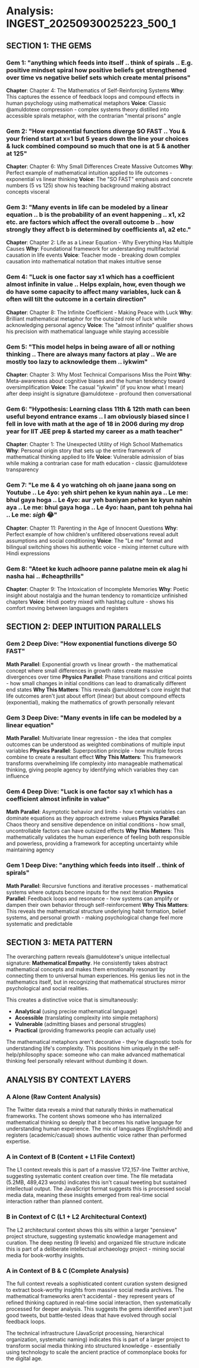 # Analysis: INGEST_20250930025223_500_1

## SECTION 1: THE GEMS

### Gem 1: "anything which feeds into itself .. think of spirals .. E.g. positive mindset spiral how positive beliefs get strengthened over time vs negative belief sets which create mental prisons"
**Chapter**: Chapter 4: The Mathematics of Self-Reinforcing Systems
**Why**: This captures the essence of feedback loops and compound effects in human psychology using mathematical metaphors
**Voice**: Classic @amuldotexe compression - complex systems theory distilled into accessible spirals metaphor, with the contrarian "mental prisons" angle

### Gem 2: "How exponential functions diverge SO FAST .. You & your friend start at x=1 but 5 years down the line your choices & luck combined compound so much that one is at 5 & another at 125"
**Chapter**: Chapter 6: Why Small Differences Create Massive Outcomes
**Why**: Perfect example of mathematical intuition applied to life outcomes - exponential vs linear thinking
**Voice**: The "SO FAST" emphasis and concrete numbers (5 vs 125) show his teaching background making abstract concepts visceral

### Gem 3: "Many events in life can be modeled by a linear equation .. b is the probability of an event happening .. x1, x2 etc. are factors which affect the overall outcome b .. how strongly they affect b is determined by coefficients a1, a2 etc."
**Chapter**: Chapter 2: Life as a Linear Equation - Why Everything Has Multiple Causes
**Why**: Foundational framework for understanding multifactorial causation in life events
**Voice**: Teacher mode - breaking down complex causation into mathematical notation that makes intuitive sense

### Gem 4: "Luck is one factor say x1 which has a coefficient almost infinite in value .. Helps explain, how, even though we do have some capacity to affect many variables, luck can & often will tilt the outcome in a certain direction"
**Chapter**: Chapter 8: The Infinite Coefficient - Making Peace with Luck
**Why**: Brilliant mathematical metaphor for the outsized role of luck while acknowledging personal agency
**Voice**: The "almost infinite" qualifier shows his precision with mathematical language while staying accessible

### Gem 5: "This model helps in being aware of all or nothing thinking .. There are always many factors at play .. We are mostly too lazy to acknowledge them .. iykwim"
**Chapter**: Chapter 3: Why Most Technical Comparisons Miss the Point
**Why**: Meta-awareness about cognitive biases and the human tendency toward oversimplification
**Voice**: The casual "iykwim" (if you know what I mean) after deep insight is signature @amuldotexe - profound then conversational

### Gem 6: "Hypothesis: Learning class 11th & 12th math can been useful beyond entrance exams .. I am obviously biased since I fell in love with math at the age of 18 in 2006 during my drop year for IIT JEE prep & started my career as a math teacher"
**Chapter**: Chapter 1: The Unexpected Utility of High School Mathematics
**Why**: Personal origin story that sets up the entire framework of mathematical thinking applied to life
**Voice**: Vulnerable admission of bias while making a contrarian case for math education - classic @amuldotexe transparency

### Gem 7: "Le me & 4 yo watching oh oh jaane jaana song on Youtube .. Le 4yo: yeh shirt pehen ke kyun nahin aya .. Le me: bhul gaya hoga .. Le 4yo: aur yeh baniyan pehen ke kyun nahin aya .. Le me: bhul gaya hoga .. Le 4yo: haan, pant toh pehna hai .. Le me: *sigh* 😂"
**Chapter**: Chapter 11: Parenting in the Age of Innocent Questions
**Why**: Perfect example of how children's unfiltered observations reveal adult assumptions and social conditioning
**Voice**: The "Le me" format and bilingual switching shows his authentic voice - mixing internet culture with Hindi expressions

### Gem 8: "Ateet ke kuch adhoore panne palatne mein ek alag hi nasha hai .. #cheapthrills"
**Chapter**: Chapter 9: The Intoxication of Incomplete Memories
**Why**: Poetic insight about nostalgia and the human tendency to romanticize unfinished chapters
**Voice**: Hindi poetry mixed with hashtag culture - shows his comfort moving between languages and registers

## SECTION 2: DEEP INTUITION PARALLELS

### Gem 2 Deep Dive: "How exponential functions diverge SO FAST"
**Math Parallel**: Exponential growth vs linear growth - the mathematical concept where small differences in growth rates create massive divergences over time
**Physics Parallel**: Phase transitions and critical points - how small changes in initial conditions can lead to dramatically different end states
**Why This Matters**: This reveals @amuldotexe's core insight that life outcomes aren't just about effort (linear) but about compound effects (exponential), making the mathematics of growth personally relevant

### Gem 3 Deep Dive: "Many events in life can be modeled by a linear equation"
**Math Parallel**: Multivariate linear regression - the idea that complex outcomes can be understood as weighted combinations of multiple input variables
**Physics Parallel**: Superposition principle - how multiple forces combine to create a resultant effect
**Why This Matters**: This framework transforms overwhelming life complexity into manageable mathematical thinking, giving people agency by identifying which variables they can influence

### Gem 4 Deep Dive: "Luck is one factor say x1 which has a coefficient almost infinite in value"
**Math Parallel**: Asymptotic behavior and limits - how certain variables can dominate equations as they approach extreme values
**Physics Parallel**: Chaos theory and sensitive dependence on initial conditions - how small, uncontrollable factors can have outsized effects
**Why This Matters**: This mathematically validates the human experience of feeling both responsible and powerless, providing a framework for accepting uncertainty while maintaining agency

### Gem 1 Deep Dive: "anything which feeds into itself .. think of spirals"
**Math Parallel**: Recursive functions and iterative processes - mathematical systems where outputs become inputs for the next iteration
**Physics Parallel**: Feedback loops and resonance - how systems can amplify or dampen their own behavior through self-reinforcement
**Why This Matters**: This reveals the mathematical structure underlying habit formation, belief systems, and personal growth - making psychological change feel more systematic and predictable

## SECTION 3: META PATTERN

The overarching pattern reveals @amuldotexe's unique intellectual signature: **Mathematical Empathy**. He consistently takes abstract mathematical concepts and makes them emotionally resonant by connecting them to universal human experiences. His genius lies not in the mathematics itself, but in recognizing that mathematical structures mirror psychological and social realities.

This creates a distinctive voice that is simultaneously:
- **Analytical** (using precise mathematical language)
- **Accessible** (translating complexity into simple metaphors)
- **Vulnerable** (admitting biases and personal struggles)
- **Practical** (providing frameworks people can actually use)

The mathematical metaphors aren't decorative - they're diagnostic tools for understanding life's complexity. This positions him uniquely in the self-help/philosophy space: someone who can make advanced mathematical thinking feel personally relevant without dumbing it down.

## ANALYSIS BY CONTEXT LAYERS

### A Alone (Raw Content Analysis)
The Twitter data reveals a mind that naturally thinks in mathematical frameworks. The content shows someone who has internalized mathematical thinking so deeply that it becomes his native language for understanding human experience. The mix of languages (English/Hindi) and registers (academic/casual) shows authentic voice rather than performed expertise.

### A in Context of B (Content + L1 File Context)
The L1 context reveals this is part of a massive 172,157-line Twitter archive, suggesting systematic content creation over time. The file metadata (5.2MB, 489,423 words) indicates this isn't casual tweeting but sustained intellectual output. The JavaScript format suggests this is processed social media data, meaning these insights emerged from real-time social interaction rather than planned content.

### B in Context of C (L1 + L2 Architectural Context)
The L2 architectural context shows this sits within a larger "pensieve" project structure, suggesting systematic knowledge management and curation. The deep nesting (9 levels) and organized file structure indicate this is part of a deliberate intellectual archaeology project - mining social media for book-worthy insights.

### A in Context of B & C (Complete Analysis)
The full context reveals a sophisticated content curation system designed to extract book-worthy insights from massive social media archives. The mathematical frameworks aren't accidental - they represent years of refined thinking captured in real-time social interaction, then systematically processed for deeper analysis. This suggests the gems identified aren't just good tweets, but battle-tested ideas that have evolved through social feedback loops.

The technical infrastructure (JavaScript processing, hierarchical organization, systematic naming) indicates this is part of a larger project to transform social media thinking into structured knowledge - essentially using technology to scale the ancient practice of commonplace books for the digital age.